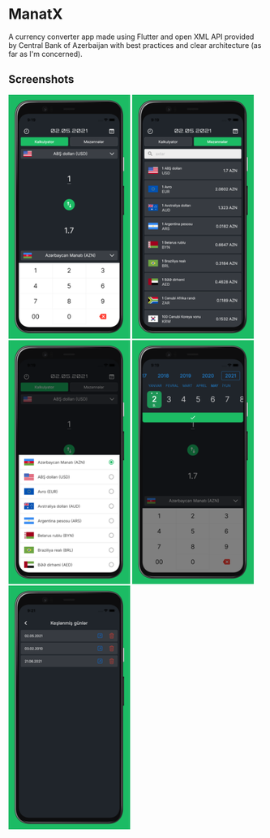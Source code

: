 # ManatX

A currency converter app made using Flutter and open XML API provided by Central Bank of Azerbaijan with best practices and clear architecture (as far as I'm concerned).

## Screenshots

<img height="480px" src="https://raw.githubusercontent.com/kamranbekirovyz/manatx-currency-converter/master/_files/screenshots/1.png">
<img height="480px" src="https://raw.githubusercontent.com/kamranbekirovyz/manatx-currency-converter/master/_files/screenshots/2.png">
<img height="480px" src="https://raw.githubusercontent.com/kamranbekirovyz/manatx-currency-converter/master/_files/screenshots/3.png">
<img height="480px" src="https://raw.githubusercontent.com/kamranbekirovyz/manatx-currency-converter/master/_files/screenshots/4.png">
<img height="480px" src="https://raw.githubusercontent.com/kamranbekirovyz/manatx-currency-converter/master/_files/screenshots/5.png">